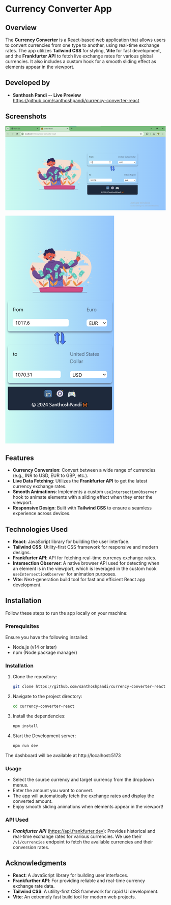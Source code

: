 # Currency Converter App

## Overview

The **Currency Converter** is a React-based web application that allows users to convert currencies from one type to another, using real-time exchange rates. The app utilizes **Tailwind CSS** for styling, **Vite** for fast development, and the **Frankfurter API** to fetch live exchange rates for various global currencies. It also includes a custom hook for a smooth sliding effect as elements appear in the viewport.

## Developed by

- **Santhosh Pandi** -- **Live Preview** https://github.com/santhoshpandi/currency-converter-react

## Screenshots

![image](/src/screenshots/pc.png)

![image](/src/screenshots/mobile.png)

## Features

- **Currency Conversion**: Convert between a wide range of currencies (e.g., INR to USD, EUR to GBP, etc.).
- **Live Data Fetching**: Utilizes the **Frankfurter API** to get the latest currency exchange rates.
- **Smooth Animations**: Implements a custom `useIntersectionObserver` hook to animate elements with a sliding effect when they enter the viewport.
- **Responsive Design**: Built with **Tailwind CSS** to ensure a seamless experience across devices.

## Technologies Used

- **React**: JavaScript library for building the user interface.
- **Tailwind CSS**: Utility-first CSS framework for responsive and modern designs.
- **Frankfurter API**: API for fetching real-time currency exchange rates.
- **Intersection Observer**: A native browser API used for detecting when an element is in the viewport, which is leveraged in the custom hook `useIntersectionObserver` for animation purposes.
- **Vite**: Next-generation build tool for fast and efficient React app development.

## Installation

Follow these steps to run the app locally on your machine:

### Prerequisites

Ensure you have the following installed:

- Node.js (v14 or later)
- npm (Node package manager)

### Installation

1. Clone the repository:
   ```bash
   git clone https://github.com/santhoshpandi/currency-converter-react.git
   ```

2. Navigate to the project directory:
   ```bash
   cd currency-converter-react
   ```

3. Install the dependencies:
   ```bash
   npm install
   ```

4. Start the Development server:
   ```bash
   npm run dev
   ```

The dashboard will be available at http://localhost:5173

### Usage

- Select the source currency and target currency from the dropdown menus.
- Enter the amount you want to convert.
- The app will automatically fetch the exchange rates and display the converted amount.
- Enjoy smooth sliding animations when elements appear in the viewport!


### API Used

- ***Frankfurter API*** (https://api.frankfurter.dev): Provides historical and real-time exchange rates for various currencies. We use their `/v1/currencies` endpoint to fetch the available currencies and their conversion rates.


## Acknowledgments

- **React**: A JavaScript library for building user interfaces.
- **Frankfurther API**: For providing reliable and real-time currency exchange rate data.
- **Tailwind CSS**: A utility-first CSS framework for rapid UI development.
- **Vite**: An extremely fast build tool for modern web projects.